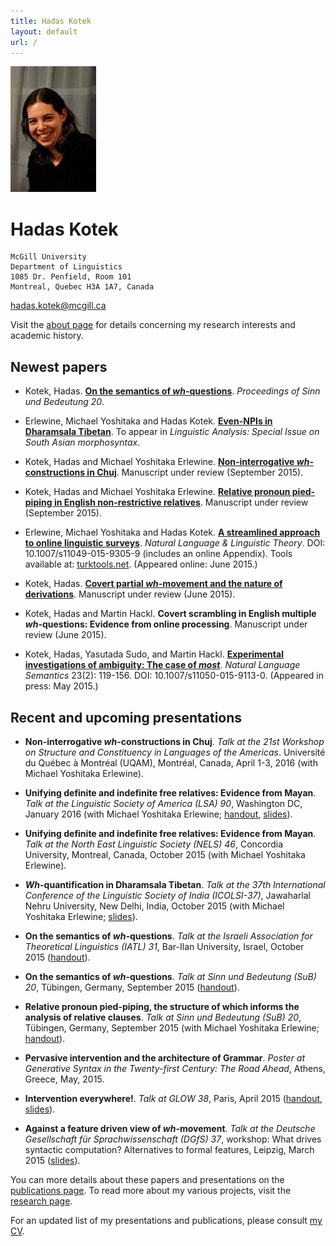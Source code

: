 ```yaml
---
title: Hadas Kotek
layout: default
url: /
---
```


<img src='headshot.jpg' class='headshot'/>

<audio preload id="audio" oncanplay="document.getElementById('playbutton').style.display = 'inline-block';">
	<source src="hadaskotek.ogg" type="audio/ogg"/>
	<source src="hadaskotek.mp3" type="audio/mp3"/>
</audio>

Hadas Kotek <span id="playbutton" onclick="document.getElementById('audio').play()"/>
===========

	McGill University 
	Department of Linguistics 
	1085 Dr. Penfield, Room 101 
	Montreal, Quebec H3A 1A7, Canada
	
[hadas.kotek@mcgill.ca](mailto:hadas.kotek@mcgill.ca)
	
Visit the [about page](www.hkotek.com/about) for details concerning my research interests and academic history.


Newest papers
-------------

* Kotek, Hadas. [**On the semantics of *wh*-questions**](SuB-wh-paper.pdf). *Proceedings of Sinn und Bedeutung 20*.

* Erlewine, Michael Yoshitaka and Hadas Kotek. [**Even-NPIs in Dharamsala Tibetan**](erlewine-kotek-tibetan.pdf). To appear in *Linguistic Analysis: Special Issue on South Asian morphosyntax*.

* Kotek, Hadas and Michael Yoshitaka Erlewine. [**Non-interrogative *wh*-constructions in Chuj**](Kotek-ChujPaper.pdf). Manuscript under review (September 2015).

* Kotek, Hadas and Michael Yoshitaka Erlewine. [**Relative pronoun pied-piping in English non-restrictive relatives**](http://ling.auf.net/lingbuzz/002700/current.pdf?_s=e1xvXt7sPFmVZQto). Manuscript under review (September 2015).

* Erlewine, Michael Yoshitaka and Hadas Kotek. [**A streamlined approach to online linguistic surveys**](http://link.springer.com/article/10.1007/s11049-015-9305-9). *Natural Language & Linguistic Theory*. DOI: 10.1007/s11049-015-9305-9 (includes an online Appendix). Tools available at: [turktools.net](turktools.net). (Appeared online: June 2015.)

* Kotek, Hadas. [**Covert partial *wh*-movement and the nature of derivations**](http://ling.auf.net/lingbuzz/002541/current.pdf?_s=TVHKDbQKt4hwC4kt). Manuscript under review (June 2015).

* Kotek, Hadas and Martin Hackl. **Covert scrambling in English multiple *wh*-questions: Evidence from online processing**. Manuscript under review (June 2015).

* Kotek, Hadas, Yasutada Sudo, and Martin Hackl. [**Experimental investigations of ambiguity: The case of *most***](http://semanticsarchive.net/Archive/TliOGUyM/most-final.pdf). *Natural Language Semantics* 23(2): 119-156. DOI: 10.1007/s11050-015-9113-0. (Appeared in press: May 2015.)


Recent and upcoming presentations
---------------------------------

* **Non-interrogative *wh*-constructions in Chuj**. *Talk at the 21st Workshop on Structure and Constituency in Languages of the Americas*. Université du Québec à Montréal (UQAM), Montréal, Canada, April 1-3, 2016 (with Michael Yoshitaka Erlewine).

* **Unifying definite and indefinite free relatives: Evidence from Mayan**. *Talk at the Linguistic Society of America (LSA) 90*, Washington DC, January 2016 (with Michael Yoshitaka Erlewine; [handout](LSA90-handout.pdf), [slides](LSA90-slides.pdf)). 

* **Unifying definite and indefinite free relatives: Evidence from Mayan**. *Talk at the North East Linguistic Society (NELS) 46*, Concordia University, Montreal, Canada, October 2015 (with Michael Yoshitaka Erlewine).

* ***Wh*-quantification in Dharamsala Tibetan**. *Talk at the  37th International Conference of the Linguistic Society of India (ICOLSI-37)*,  Jawaharlal Nehru University, New Delhi, India, October 2015 (with Michael Yoshitaka Erlewine; [slides](ICOLSI-slides.pdf)).

* **On the semantics of *wh*-questions**. *Talk at the Israeli Association for Theoretical Linguistics (IATL) 31*, Bar-Ilan University, Israel, October 2015 ([handout](IATL-handout.pdf)).

* **On the semantics of *wh*-questions**. *Talk at Sinn und Bedeutung (SuB) 20*, Tübingen, Germany, September 2015 ([handout](SuB20-wh-handout.pdf)).

* **Relative pronoun pied-piping, the structure of which informs the analysis of relative clauses**. *Talk at Sinn und Bedeutung (SuB) 20*, Tübingen, Germany, September 2015 (with Michael Yoshitaka Erlewine; [handout](SuB20-RC-handout.pdf)).

* **Pervasive intervention and the architecture of Grammar**. *Poster at Generative Syntax in the Twenty-first Century: The Road Ahead*, Athens, Greece, May, 2015.

* **Intervention everywhere!**. *Talk at GLOW 38*, Paris, April 2015  ([handout](Kotek-intervention-everywhere-handout.pdf), [slides](Kotek-intervention-everywhere-slides.pdf)). 

* **Against a feature driven view of *wh*-movement**. *Talk at the Deutsche Gesellschaft für Sprachwissenschaft (DGfS) 37*, workshop: What drives syntactic computation? Alternatives to formal features, Leipzig, March 2015 ([slides](Kotek-covert-scrambling-slides.pdf)).


You can more details about these papers and presentations on the [publications page](/publications). To read more about my various projects, visit the [research page](/research).
 
For an updated list of my presentations and publications, please consult [my CV](KotekCV.pdf).
